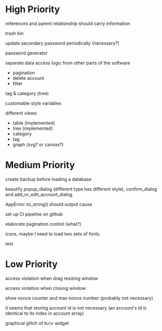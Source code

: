 # High Priority

references and parent relationship should carry information

trash bin

update secondary password periodically (necessary?)

password generator

separate data access logic from other parts of the software
- pagination
- delete account
- filter

tag & category (tree)

customable style variables

different views:
- table (implemented)
- tree (implemented)
- category
- tag
- graph (svg? or canvas?)

# Medium Priority

create backup before loading a database

beautify popup_dialog (different type has different style), confirm_dialog and add_or_edit_account_dialog

AppError::to_string() should output cause

set up CI pipeline on github

elaborate pagination control (what?)

icons, maybe I need to load two sets of fonts.

test

# Low Priority

access violation when drag resizing window

access violation when closing window

show nonce counter and max nonce number (probably not necessary)

it seems that storing account id is not necessary (an account's id is identical to its index in account array)

graphical glitch of `Rule` widget
